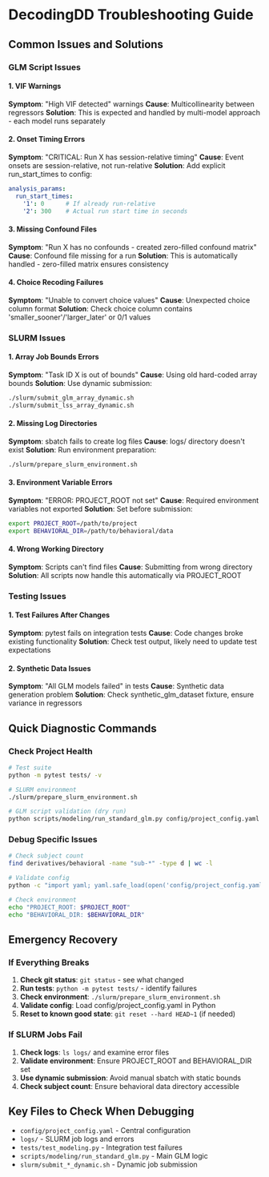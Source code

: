 # DecodingDD Troubleshooting Guide

## Common Issues and Solutions

### GLM Script Issues

#### 1. VIF Warnings
**Symptom**: "High VIF detected" warnings
**Cause**: Multicollinearity between regressors
**Solution**: This is expected and handled by multi-model approach - each model runs separately

#### 2. Onset Timing Errors
**Symptom**: "CRITICAL: Run X has session-relative timing"
**Cause**: Event onsets are session-relative, not run-relative
**Solution**: Add explicit run_start_times to config:
```yaml
analysis_params:
  run_start_times:
    '1': 0      # If already run-relative
    '2': 300    # Actual run start time in seconds
```

#### 3. Missing Confound Files
**Symptom**: "Run X has no confounds - created zero-filled confound matrix"
**Cause**: Confound file missing for a run
**Solution**: This is automatically handled - zero-filled matrix ensures consistency

#### 4. Choice Recoding Failures
**Symptom**: "Unable to convert choice values"
**Cause**: Unexpected choice column format
**Solution**: Check choice column contains 'smaller_sooner'/'larger_later' or 0/1 values

### SLURM Issues

#### 1. Array Job Bounds Errors
**Symptom**: "Task ID X is out of bounds"
**Cause**: Using old hard-coded array bounds
**Solution**: Use dynamic submission:
```bash
./slurm/submit_glm_array_dynamic.sh
./slurm/submit_lss_array_dynamic.sh
```

#### 2. Missing Log Directories
**Symptom**: sbatch fails to create log files
**Cause**: logs/ directory doesn't exist
**Solution**: Run environment preparation:
```bash
./slurm/prepare_slurm_environment.sh
```

#### 3. Environment Variable Errors
**Symptom**: "ERROR: PROJECT_ROOT not set"
**Cause**: Required environment variables not exported
**Solution**: Set before submission:
```bash
export PROJECT_ROOT=/path/to/project
export BEHAVIORAL_DIR=/path/to/behavioral/data
```

#### 4. Wrong Working Directory
**Symptom**: Scripts can't find files
**Cause**: Submitting from wrong directory
**Solution**: All scripts now handle this automatically via PROJECT_ROOT

### Testing Issues

#### 1. Test Failures After Changes
**Symptom**: pytest fails on integration tests
**Cause**: Code changes broke existing functionality
**Solution**: Check test output, likely need to update test expectations

#### 2. Synthetic Data Issues
**Symptom**: "All GLM models failed" in tests
**Cause**: Synthetic data generation problem
**Solution**: Check synthetic_glm_dataset fixture, ensure variance in regressors

## Quick Diagnostic Commands

### Check Project Health
```bash
# Test suite
python -m pytest tests/ -v

# SLURM environment
./slurm/prepare_slurm_environment.sh

# GLM script validation (dry run)
python scripts/modeling/run_standard_glm.py config/project_config.yaml local sub-test --dry-run
```

### Debug Specific Issues
```bash
# Check subject count
find derivatives/behavioral -name "sub-*" -type d | wc -l

# Validate config
python -c "import yaml; yaml.safe_load(open('config/project_config.yaml'))"

# Check environment
echo "PROJECT_ROOT: $PROJECT_ROOT"
echo "BEHAVIORAL_DIR: $BEHAVIORAL_DIR"
```

## Emergency Recovery

### If Everything Breaks
1. **Check git status**: `git status` - see what changed
2. **Run tests**: `python -m pytest tests/` - identify failures
3. **Check environment**: `./slurm/prepare_slurm_environment.sh`
4. **Validate config**: Load config/project_config.yaml in Python
5. **Reset to known good state**: `git reset --hard HEAD~1` (if needed)

### If SLURM Jobs Fail
1. **Check logs**: `ls logs/` and examine error files
2. **Validate environment**: Ensure PROJECT_ROOT and BEHAVIORAL_DIR set
3. **Use dynamic submission**: Avoid manual sbatch with static bounds
4. **Check subject count**: Ensure behavioral data directory accessible

## Key Files to Check When Debugging
- `config/project_config.yaml` - Central configuration
- `logs/` - SLURM job logs and errors  
- `tests/test_modeling.py` - Integration test failures
- `scripts/modeling/run_standard_glm.py` - Main GLM logic
- `slurm/submit_*_dynamic.sh` - Dynamic job submission

